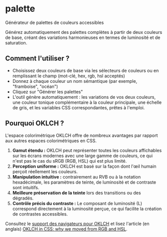 # palette

Générateur de palettes de couleurs accessibles

Générez automatiquement des palettes complètes à partir de deux couleurs de base, créant des variations harmonieuses en termes de luminosité et de saturation.

## Comment l'utiliser ?

- Choisissez deux couleurs de base via les sélecteurs de couleurs ou en remplissant le champ (mot-clé, hex, rgb, hsl acceptés)
- Donnez à chaque couleur un nom sémantique (par exemple, "framboise", "océan")
- Cliquez sur "Générer les palettes"
- L'outil génère automatiquement : les variations de vos deux couleurs, une couleur tonique complémentaire à la couleur principale, une échelle de gris, et les variables CSS correspondantes, prêtes à l'emploi.

## Pourquoi OKLCH ?

L'espace colorimétrique OKLCH offre de nombreux avantages par rapport aux autres espaces colorimétriques en CSS.

1. **Gamut étendu :** OKLCH peut représenter toutes les couleurs affichables sur les écrans modernes avec une large gamme de couleurs, ce qui n'est pas le cas du sRGB (RGB, HSL) qui est plus limité.
2. **Perception uniforme :** OKLCH est basé sur la façon dont l'œil humain perçoit réellement les couleurs.
3. **Manipulation intuitive :** contrairement au RVB ou à la notation hexadécimale, les paramètres de teinte, de luminosité et de contraste sont intuitifs.
4. **Meilleure préservation de la teinte** lors des transitions ou des dégradés.
5. **Contrôle précis du contraste :** Le composant de luminosité (L) correspond directement à la luminosité perçue, ce qui facilite la création de contrastes accessibles.

Consultez le [support des navigateurs pour OKLCH](https://caniuse.com/mdn-css_types_color_oklch) et lisez l'article (en anglais) [OKLCH in CSS: why we moved from RGB and HSL](https://evilmartians.com/chronicles/oklch-in-css-why-quit-rgb-hsl).
